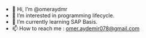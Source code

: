 - 👋 Hi, I’m @omeraydmr
- 👀 I’m interested in programming lifecycle.
- 🌱 I’m currently learning SAP Basis.
- 📫 How to reach me : omer.aydemir078@gmail.com

<!---
omeraydmr/omeraydmr is a ✨ special ✨ repository because its `README.md` (this file) appears on your GitHub profile.
You can click the Preview link to take a look at your changes.
--->

